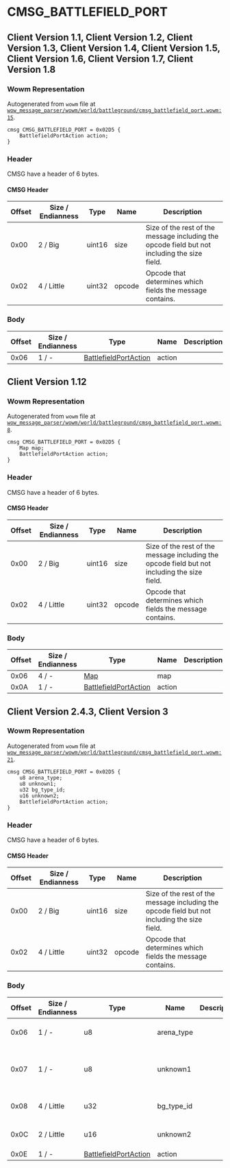 # CMSG_BATTLEFIELD_PORT

## Client Version 1.1, Client Version 1.2, Client Version 1.3, Client Version 1.4, Client Version 1.5, Client Version 1.6, Client Version 1.7, Client Version 1.8

### Wowm Representation

Autogenerated from `wowm` file at [`wow_message_parser/wowm/world/battleground/cmsg_battlefield_port.wowm:15`](https://github.com/gtker/wow_messages/tree/main/wow_message_parser/wowm/world/battleground/cmsg_battlefield_port.wowm#L15).
```rust,ignore
cmsg CMSG_BATTLEFIELD_PORT = 0x02D5 {
    BattlefieldPortAction action;
}
```
### Header

CMSG have a header of 6 bytes.

#### CMSG Header

| Offset | Size / Endianness | Type   | Name   | Description |
| ------ | ----------------- | ------ | ------ | ----------- |
| 0x00   | 2 / Big           | uint16 | size   | Size of the rest of the message including the opcode field but not including the size field.|
| 0x02   | 4 / Little        | uint32 | opcode | Opcode that determines which fields the message contains.|

### Body

| Offset | Size / Endianness | Type | Name | Description | Comment |
| ------ | ----------------- | ---- | ---- | ----------- | ------- |
| 0x06 | 1 / - | [BattlefieldPortAction](battlefieldportaction.md) | action |  |  |

## Client Version 1.12

### Wowm Representation

Autogenerated from `wowm` file at [`wow_message_parser/wowm/world/battleground/cmsg_battlefield_port.wowm:8`](https://github.com/gtker/wow_messages/tree/main/wow_message_parser/wowm/world/battleground/cmsg_battlefield_port.wowm#L8).
```rust,ignore
cmsg CMSG_BATTLEFIELD_PORT = 0x02D5 {
    Map map;
    BattlefieldPortAction action;
}
```
### Header

CMSG have a header of 6 bytes.

#### CMSG Header

| Offset | Size / Endianness | Type   | Name   | Description |
| ------ | ----------------- | ------ | ------ | ----------- |
| 0x00   | 2 / Big           | uint16 | size   | Size of the rest of the message including the opcode field but not including the size field.|
| 0x02   | 4 / Little        | uint32 | opcode | Opcode that determines which fields the message contains.|

### Body

| Offset | Size / Endianness | Type | Name | Description | Comment |
| ------ | ----------------- | ---- | ---- | ----------- | ------- |
| 0x06 | 4 / - | [Map](map.md) | map |  |  |
| 0x0A | 1 / - | [BattlefieldPortAction](battlefieldportaction.md) | action |  |  |

## Client Version 2.4.3, Client Version 3

### Wowm Representation

Autogenerated from `wowm` file at [`wow_message_parser/wowm/world/battleground/cmsg_battlefield_port.wowm:21`](https://github.com/gtker/wow_messages/tree/main/wow_message_parser/wowm/world/battleground/cmsg_battlefield_port.wowm#L21).
```rust,ignore
cmsg CMSG_BATTLEFIELD_PORT = 0x02D5 {
    u8 arena_type;
    u8 unknown1;
    u32 bg_type_id;
    u16 unknown2;
    BattlefieldPortAction action;
}
```
### Header

CMSG have a header of 6 bytes.

#### CMSG Header

| Offset | Size / Endianness | Type   | Name   | Description |
| ------ | ----------------- | ------ | ------ | ----------- |
| 0x00   | 2 / Big           | uint16 | size   | Size of the rest of the message including the opcode field but not including the size field.|
| 0x02   | 4 / Little        | uint32 | opcode | Opcode that determines which fields the message contains.|

### Body

| Offset | Size / Endianness | Type | Name | Description | Comment |
| ------ | ----------------- | ---- | ---- | ----------- | ------- |
| 0x06 | 1 / - | u8 | arena_type |  | mangosone/mangos-tbc/azerothcore: arenatype if arena |
| 0x07 | 1 / - | u8 | unknown1 |  | mangosone/mangos-tbc/azerothcore: unk, can be 0x0 (may be if was invited?) and 0x1 |
| 0x08 | 4 / Little | u32 | bg_type_id |  | mangosone/mangos-tbc/azerothcore: type id from dbc |
| 0x0C | 2 / Little | u16 | unknown2 |  | mangosone/mangos-tbc/azerothcore: 0x1F90 constant? |
| 0x0E | 1 / - | [BattlefieldPortAction](battlefieldportaction.md) | action |  |  |

